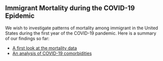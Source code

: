## Immigrant Mortality during the COVID-19 Epidemic

We wish to investigate patterns of mortality among immigrant in the United States during the first year of the COVID-19 pandemic. Here is a summary of our findings so far:

- [A first look at the mortality data](https://htmlpreview.github.io/?https://github.com/eugeniopaglino/immigrant-mortality/blob/main/R/visualizeMortData.html)
- [An analysis of COVID-19 comorbidities](https://github.com/eugeniopaglino/immigrant-mortality/blob/main/R/createComorbTable.html)
